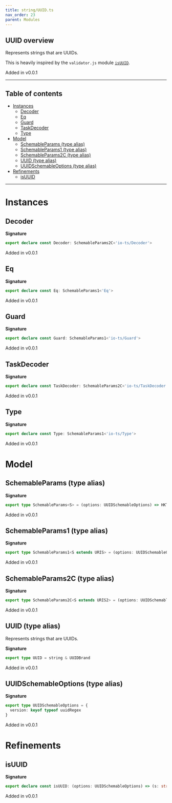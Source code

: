 ```yaml
---
title: string/UUID.ts
nav_order: 23
parent: Modules
---
```


## UUID overview

Represents strings that are UUIDs.

This is heavily inspired by the `validator.js` module
[`isUUID`](https://github.com/validatorjs/validator.js/blob/master/src/lib/isUUID.js).

Added in v0.0.1

---

<h2 class="text-delta">Table of contents</h2>

- [Instances](#instances)
  - [Decoder](#decoder)
  - [Eq](#eq)
  - [Guard](#guard)
  - [TaskDecoder](#taskdecoder)
  - [Type](#type)
- [Model](#model)
  - [SchemableParams (type alias)](#schemableparams-type-alias)
  - [SchemableParams1 (type alias)](#schemableparams1-type-alias)
  - [SchemableParams2C (type alias)](#schemableparams2c-type-alias)
  - [UUID (type alias)](#uuid-type-alias)
  - [UUIDSchemableOptions (type alias)](#uuidschemableoptions-type-alias)
- [Refinements](#refinements)
  - [isUUID](#isuuid)

---

# Instances

## Decoder

**Signature**

```ts
export declare const Decoder: SchemableParams2C<'io-ts/Decoder'>
```

Added in v0.0.1

## Eq

**Signature**

```ts
export declare const Eq: SchemableParams1<'Eq'>
```

Added in v0.0.1

## Guard

**Signature**

```ts
export declare const Guard: SchemableParams1<'io-ts/Guard'>
```

Added in v0.0.1

## TaskDecoder

**Signature**

```ts
export declare const TaskDecoder: SchemableParams2C<'io-ts/TaskDecoder'>
```

Added in v0.0.1

## Type

**Signature**

```ts
export declare const Type: SchemableParams1<'io-ts/Type'>
```

Added in v0.0.1

# Model

## SchemableParams (type alias)

**Signature**

```ts
export type SchemableParams<S> = (options: UUIDSchemableOptions) => HKT<S, UUID>
```

Added in v0.0.1

## SchemableParams1 (type alias)

**Signature**

```ts
export type SchemableParams1<S extends URIS> = (options: UUIDSchemableOptions) => Kind<S, UUID>
```

Added in v0.0.1

## SchemableParams2C (type alias)

**Signature**

```ts
export type SchemableParams2C<S extends URIS2> = (options: UUIDSchemableOptions) => Kind2<S, unknown, UUID>
```

Added in v0.0.1

## UUID (type alias)

Represents strings that are UUIDs.

**Signature**

```ts
export type UUID = string & UUIDBrand
```

Added in v0.0.1

## UUIDSchemableOptions (type alias)

**Signature**

```ts
export type UUIDSchemableOptions = {
  version: keyof typeof uuidRegex
}
```

Added in v0.0.1

# Refinements

## isUUID

**Signature**

```ts
export declare const isUUID: (options: UUIDSchemableOptions) => (s: string) => s is UUID
```

Added in v0.0.1
